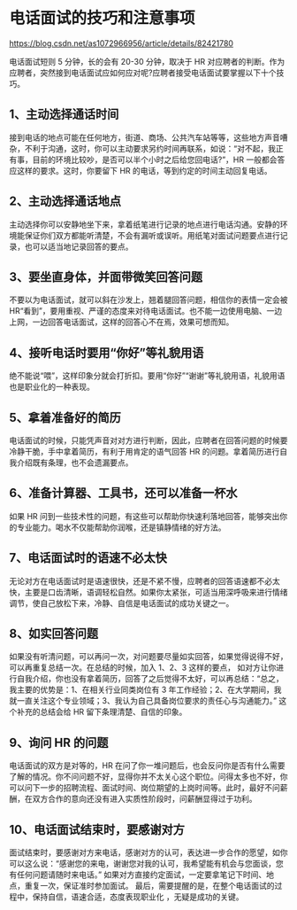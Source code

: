 # 电话面试的技巧和注意事项

<https://blog.csdn.net/as1072966956/article/details/82421780>

电话面试短则 5 分钟，长的会有 20-30 分钟，取决于 HR 对应聘者的判断。作为应聘者，突然接到电话面试应如何应对呢?应聘者接受电话面试要掌握以下十个技巧。

## 1、主动选择通话时间

接到电话的地点可能在任何地方，街道、商场、公共汽车站等等，这些地方声音嘈杂，不利于沟通，这时，你可以主动要求另约时间再联系，如说：“对不起，我正有事，目前的环境比较吵，是否可以半个小时之后给您回电话?”，HR 一般都会答应这样的要求。这时，你要留下 HR 的电话，等到约定的时间主动回复电话。

## 2、主动选择通话地点

主动选择你可以安静地坐下来，拿着纸笔进行记录的地点进行电话沟通。安静的环境能保证你们双方都能听清楚，不会有漏听或误听。用纸笔对面试问题要点进行记录，也可以适当地记录回答的要点。

## 3、要坐直身体，并面带微笑回答问题

不要以为电话面试，就可以斜在沙发上，翘着腿回答问题，相信你的表情一定会被 HR“看到”，要用重视、严谨的态度来对待电话面试。也不能一边使用电脑、一边上网，一边回答电话面试，这样的回答心不在焉，效果可想而知。

## 4、接听电话时要用“你好”等礼貌用语

绝不能说“喂”，这样印象分就会打折扣。要用“你好”“谢谢”等礼貌用语，礼貌用语也是职业化的一种表现。

## 5、拿着准备好的简历

电话面试的时候，只能凭声音对对方进行判断，因此，应聘者在回答问题的时候要冷静干脆，手中拿着简历，有利于用肯定的语气回答 HR 的问题。拿着简历进行自我介绍既有条理，也不会遗漏要点。

## 6、准备计算器、工具书，还可以准备一杯水

如果 HR 问到一些技术性的问题，有这些可以帮助你快速利落地回答，能够突出你的专业能力。喝水不仅能帮助你润喉，还是镇静情绪的好方法。

## 7、电话面试时的语速不必太快

无论对方在电话面试时是语速很快，还是不紧不慢，应聘者的回答语速都不必太快，主要是口齿清晰，语调轻松自然。如果你太紧张，可适当用深呼吸来进行情绪调节，使自己放松下来，冷静、自信是电话面试的成功关键之一。

## 8、如实回答问题

如果没有听清问题，可以再问一次，对问题要尽量如实回答，如果觉得说得不好，可以再重复总结一次。在总结的时候，加入 1、2、3 这样的要点， 如对方让你进行自我介绍，你也没有拿着简历，回答了之后觉得不太好，可以再总结：“总之，我主要的优势是：1、在相关行业同类岗位有 3 年工作经验；2、在大学期间，我就一直关注这个专业领域；3、我认为自己具备岗位要求的责任心与沟通能力。” 这个补充的总结会给 HR 留下条理清楚、自信的印象。

## 9、询问 HR 的问题

电话面试的双方是对等的，HR 在问了你一堆问题后，也会反问你是否有什么需要了解的情况。你不问问题不好，显得你并不太关心这个职位。问得太多也不好，你可以问下一步的招聘流程、面试时间、岗位期望的上岗时间等。此时，最好不问薪酬，在双方合作的意向还没有进入实质性阶段时，问薪酬显得过于功利。

## 10、电话面试结束时，要感谢对方

面试结束时，要感谢对方来电话，感谢对方的认可，表达进一步合作的愿望，如你可以这么说：“感谢您的来电，谢谢您对我的认可，我希望能有机会与您面谈，您有任何问题请随时来电话。” 如果对方直接约定面试，一定要拿笔记下时间、地点，重复一次，保证准时参加面试。 最后，需要提醒的是，在整个电话面试的过程中，保持自信，语速合适，态度表现职业化 ，无疑是成功的关键。  

